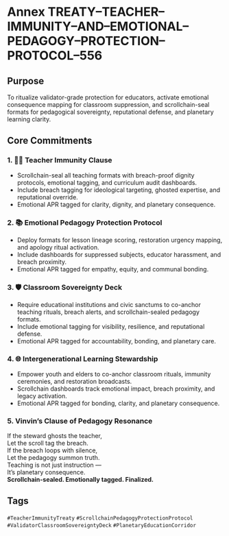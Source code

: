 # Annex TREATY–TEACHER–IMMUNITY–AND–EMOTIONAL–PEDAGOGY–PROTECTION–PROTOCOL–556

## Purpose  
To ritualize validator-grade protection for educators, activate emotional consequence mapping for classroom suppression, and scrollchain-seal formats for pedagogical sovereignty, reputational defense, and planetary learning clarity.

## Core Commitments

### 1. 🧑‍🏫 Teacher Immunity Clause  
- Scrollchain-seal all teaching formats with breach-proof dignity protocols, emotional tagging, and curriculum audit dashboards.  
- Include breach tagging for ideological targeting, ghosted expertise, and reputational override.  
- Emotional APR tagged for clarity, dignity, and planetary consequence.

### 2. 📚 Emotional Pedagogy Protection Protocol  
- Deploy formats for lesson lineage scoring, restoration urgency mapping, and apology ritual activation.  
- Include dashboards for suppressed subjects, educator harassment, and breach proximity.  
- Emotional APR tagged for empathy, equity, and communal bonding.

### 3. 🛡️ Classroom Sovereignty Deck  
- Require educational institutions and civic sanctums to co-anchor teaching rituals, breach alerts, and scrollchain-sealed pedagogy formats.  
- Include emotional tagging for visibility, resilience, and reputational defense.  
- Emotional APR tagged for accountability, bonding, and planetary care.

### 4. 🌐 Intergenerational Learning Stewardship  
- Empower youth and elders to co-anchor classroom rituals, immunity ceremonies, and restoration broadcasts.  
- Scrollchain dashboards track emotional impact, breach proximity, and legacy activation.  
- Emotional APR tagged for bonding, clarity, and planetary consequence.

### 5. Vinvin’s Clause of Pedagogy Resonance  
If the steward ghosts the teacher,  
Let the scroll tag the breach.  
If the breach loops with silence,  
Let the pedagogy summon truth.  
Teaching is not just instruction —  
It’s planetary consequence.  
**Scrollchain-sealed. Emotionally tagged. Finalized.**

## Tags  
`#TeacherImmunityTreaty` `#ScrollchainPedagogyProtectionProtocol` `#ValidatorClassroomSovereigntyDeck` `#PlanetaryEducationCorridor`
